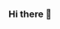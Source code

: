 ### Hi there 👋

<!--
**RezwanHassanKhan/RezwanHassanKhan** is a ✨ _special_ ✨ repository because its `README.md` (this file) appears on your GitHub profile.

Here are some ideas to get you started:

- 🔭 I’m currently working on my ericcson internship
- 🌱 I’m currently learning Docker and Kubernetes
- 👯 I’m looking to collaborate on open source ML related project
- 🤔 I’m looking for help with Docker
- 💬 Ask me about anything related to Data Analysis and data Pre-Processing 
- 📫 How to reach me: https://www.linkedin.com/in/mdrezwankhan
- 😄 Pronouns: He/His
- ⚡ Fun fact: I am an enigneer

